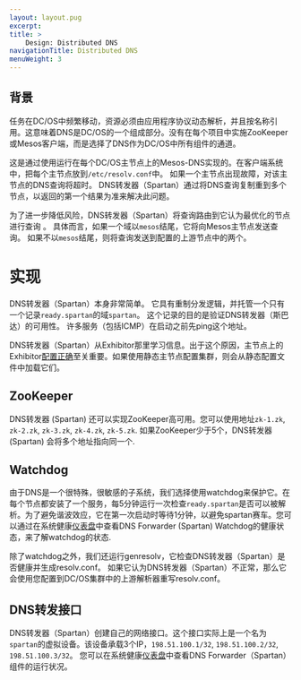 ```yaml
---
layout: layout.pug
excerpt:
title: >
    Design: Distributed DNS
navigationTitle: Distributed DNS
menuWeight: 3
---
```


## 背景
任务在DC/OS中频繁移动，资源必须由应用程序协议动态解析，并且按名称引用。这意味着DNS是DC/OS的一个组成部分。没有在每个项目中实施ZooKeeper或Mesos客户端，而是选择了DNS作为DC/OS中所有组件的通道。

这是通过使用运行在每个DC/OS主节点上的Mesos-DNS实现的。在客户端系统中，把每个主节点放到`/etc/resolv.conf`中。 如果一个主节点出现故障，对该主节点的DNS查询将超时。 DNS转发器（Spartan）通过将DNS查询复制重到多个节点，以返回的第一个结果为准来解决此问题。

为了进一步降低风险，DNS转发器（Spartan）将查询路由到它认为最优化的节点进行查询 。 具体而言，如果一个域以`mesos`结尾，它将向Mesos主节点发送查询。 如果不以`mesos`结尾，则将查询发送到配置的上游节点中的两个。

# 实现
DNS转发器（Spartan）本身非常简单。 它具有重制分发逻辑，并托管一个只有一个记录`ready.spartan`的域`spartan`。 这个记录的目的是验证DNS转发器（斯巴达）的可用性。 许多服务（包括ICMP）在启动之前先ping这个地址。

DNS转发器（Spartan）从Exhibitor那里学习信息。出于这个原因，主节点上的Exhibitor[配置正确][1]至关重要。如果使用静态主节点配置集群，则会从静态配置文件中加载它们。

## ZooKeeper
DNS转发器 (Spartan) 还可以实现ZooKeeper高可用。您可以使用地址`zk-1.zk`, `zk-2.zk`, `zk-3.zk`, `zk-4.zk`, `zk-5.zk`. 如果ZooKeeper少于5个，DNS转发器(Spartan) 会将多个地址指向同一个.

## Watchdog
由于DNS是一个很特殊，很敏感的子系统，我们选择使用watchdog来保护它。在每个节点都安装了一个服务，每5分钟运行一次检查`ready.spartan`是否可以被解析。为了避免谐波效应，它在第一次启动时等待1分钟，以避免spartan赛车。您可以通过在系统健康[仪表盘][2]中查看DNS Forwarder (Spartan) Watchdog的健康状态，来了解watchdog的状态. 

除了watchdog之外，我们还运行genresolv，它检查DNS转发器（Spartan）是否健康并生成resolv.conf。 如果它认为DNS转发器（Spartan）不正常，那么它会使用您配置到DC/OS集群中的上游解析器重写resolv.conf。

## DNS转发接口
DNS转发器（Spartan）创建自己的网络接口。这个接口实际上是一个名为`spartan`的虚拟设备。该设备承载3个IP，`198.51.100.1/32`, `198.51.100.2/32`, `198.51.100.3/32`。 您可以在系统健康[仪表盘][2]中查看DNS Forwarder（Spartan）组件的运行状况。

[1]: /1.10/installing/oss/custom/configuration/configuration-parameters/
[2]: /1.10/monitoring/
